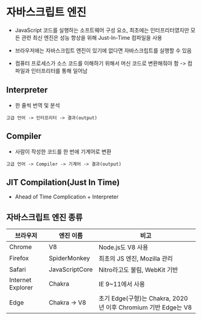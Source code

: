 # 자바스크립트 엔진

- JavaScript 코드를 실행하는 소프트웨어 구성 요소, 최초에는 인터프리터였지만 모든 관련 최신 엔진은 성능 향상을 위해 Just-In-Time 컴파일을 사용

- 브라우저에는 자바스크립트 엔진이 있기에 없다면 자바스크립트를 실행할 수 있음

- 컴퓨터 프로세스가 소스 코드를 이해하기 위해서 머신 코드로 변환해줘야 함 -> 컴파일과 인터프리터를 통해 일어남

## Interpreter

- 한 줄씩 번역 및 분석

```
고급 언어 -> 인터프리터 -> 결과(output)
```

## Compiler

- 사람이 작성한 코드를 한 번에 기계어로 변환

```
고급 언어 -> Compiler -> 기계어 -> 결과(output)
```

## JIT Compilation(Just In Time)

- Ahead of Time Complication + Interpreter

## 자바스크립트 엔진 종류

| 브라우저          | 엔진 이름      | 비고                                                          |
| ----------------- | -------------- | ------------------------------------------------------------- |
| Chrome            | V8             | Node.js도 V8 사용                                             |
| Firefox           | SpiderMonkey   | 최초의 JS 엔진, Mozilla 관리                                  |
| Safari            | JavaScriptCore | Nitro라고도 불림, WebKit 기반                                 |
| Internet Explorer | Chakra         | IE 9~11에서 사용                                              |
| Edge              | Chakra → V8    | 초기 Edge(구형)는 Chakra, 2020년 이후 Chromium 기반 Edge는 V8 |
